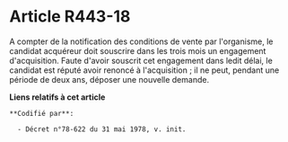 # Article R443-18

A compter de la notification des conditions de vente par l'organisme, le candidat acquéreur doit souscrire dans les trois
mois un engagement d'acquisition. Faute d'avoir souscrit cet engagement dans ledit délai, le candidat est réputé avoir
renoncé à l'acquisition ; il ne peut, pendant une période de deux ans, déposer une nouvelle demande.

**Liens relatifs à cet article**

	**Codifié par**:

	  - Décret n°78-622 du 31 mai 1978, v. init.

